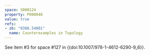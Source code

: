 ```yaml
---
space: S000124
property: P000048
value: true
refs:
- zb: "0386.54001"
  name: Counterexamples in Topology
---
```


See item #3 for space #127 in {{doi:10.1007/978-1-4612-6290-9_6}}.
